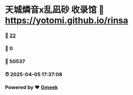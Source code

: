 # 天城燐音x乱凪砂 收录馆 :link: https://yotomi.github.io/rinsa 
### :page_facing_up: [22](https://yotomi.github.io/rinsa/tag.html) 
### :speech_balloon: 0 
### :hibiscus: 50537 
### :alarm_clock: 2025-04-05 17:37:08 
### Powered by :heart: [Gmeek](https://github.com/Meekdai/Gmeek)
